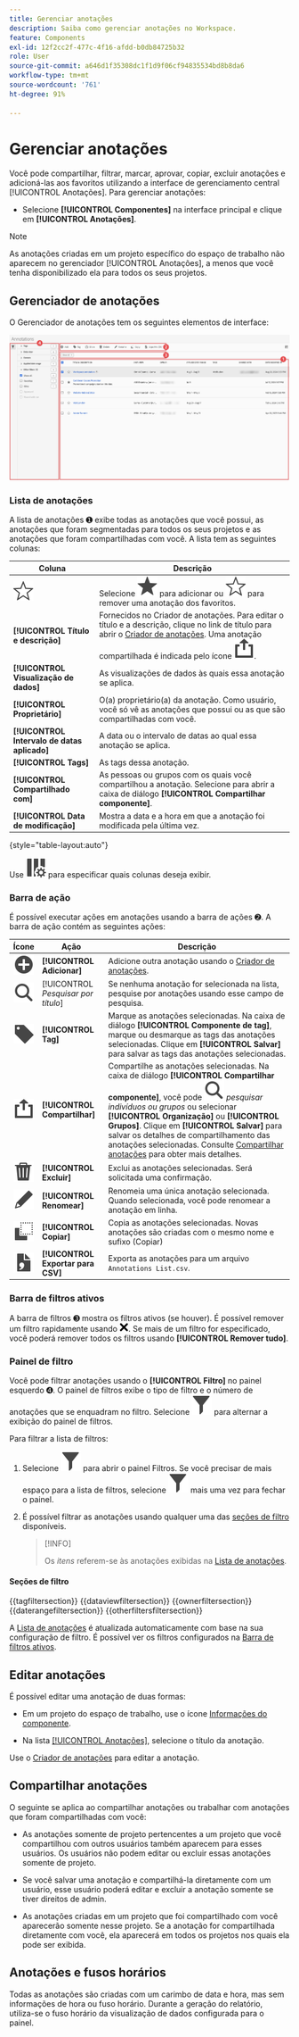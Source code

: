 ```yaml
---
title: Gerenciar anotações
description: Saiba como gerenciar anotações no Workspace.
feature: Components
exl-id: 12f2cc2f-477c-4f16-afdd-b0db84725b32
role: User
source-git-commit: a646d1f35308dc1f1d9f06cf94835534bd8b8da6
workflow-type: tm+mt
source-wordcount: '761'
ht-degree: 91%

---
```


# Gerenciar anotações

Você pode compartilhar, filtrar, marcar, aprovar, copiar, excluir anotações e adicioná-las aos favoritos utilizando a interface de gerenciamento central [!UICONTROL Anotações]. Para gerenciar anotações:

* Selecione **[!UICONTROL Componentes]** na interface principal e clique em **[!UICONTROL Anotações]**.


>[!NOTE]
>
>As anotações criadas em um projeto específico do espaço de trabalho não aparecem no gerenciador [!UICONTROL Anotações], a menos que você tenha disponibilizado ela para todos os seus projetos.
>

## Gerenciador de anotações

O Gerenciador de anotações tem os seguintes elementos de interface:

![Interface de anotações](assets/annotations-manager.png)

### Lista de anotações

A lista de anotações ➊ exibe todas as anotações que você possui, as anotações que foram segmentadas para todos os seus projetos e as anotações que foram compartilhadas com você. A lista tem as seguintes colunas:

| Coluna | Descrição |
| --- | --- | 
| ![StarOutline](/help/assets/icons/StarOutline.svg) | Selecione ![Estrela](/help/assets/icons/Star.svg) para adicionar ou ![StarOutline](/help/assets/icons/StarOutline.svg) para remover uma anotação dos favoritos. |
| **[!UICONTROL Título e descrição]** | Fornecidos no Criador de anotações. Para editar o título e a descrição, clique no link de título para abrir o [Criador de anotações](/help/components/annotations/create-annotations.md#annotation-builder). Uma anotação compartilhada é indicada pelo ícone ![Compartilhamento](/help/assets/icons/ShareAlt.svg). |
| **[!UICONTROL Visualização de dados]** | As visualizações de dados às quais essa anotação se aplica. |
| **[!UICONTROL Proprietário]** | O(a) proprietário(a) da anotação. Como usuário, você só vê as anotações que possui ou as que são compartilhadas com você. |
| **[!UICONTROL Intervalo de datas aplicado]** | A data ou o intervalo de datas ao qual essa anotação se aplica. |
| **[!UICONTROL Tags]** | As tags dessa anotação. |
| **[!UICONTROL Compartilhado com]** | As pessoas ou grupos com os quais você compartilhou a anotação. Selecione para abrir a caixa de diálogo **[!UICONTROL Compartilhar componente]**. |
| **[!UICONTROL Data de modificação]** | Mostra a data e a hora em que a anotação foi modificada pela última vez. |

{style="table-layout:auto"}

Use ![ColumnSetting](/help/assets/icons/ColumnSetting.svg) para especificar quais colunas deseja exibir.

### Barra de ação

É possível executar ações em anotações usando a barra de ações ➋. A barra de ação contém as seguintes ações:

| Ícone | Ação | Descrição |
|:--:|---|---|
| ![AddCircle](/help/assets/icons/AddCircle.svg) | **[!UICONTROL Adicionar]** | Adicione outra anotação usando o [Criador de anotações](create-annotations.md#annotation-builder). |
| ![Pesquisar](/help/assets/icons/Search.svg) | [!UICONTROL *Pesquisar por título*] | Se nenhuma anotação for selecionada na lista, pesquise por anotações usando esse campo de pesquisa. |
| ![Rótulo](/help/assets/icons/Label.svg) | **[!UICONTROL Tag]** | Marque as anotações selecionadas. Na caixa de diálogo **[!UICONTROL Componente de tag]**, marque ou desmarque as tags das anotações selecionadas. Clique em **[!UICONTROL Salvar]** para salvar as tags das anotações selecionadas. |
| ![Compartilhar](/help/assets/icons/ShareAlt.svg) | **[!UICONTROL Compartilhar]** | Compartilhe as anotações selecionadas. Na caixa de diálogo **[!UICONTROL Compartilhar componente]**, você pode ![Pesquisar](/help/assets/icons/Search.svg) *pesquisar indivíduos ou grupos* ou selecionar **[!UICONTROL Organização]** ou **[!UICONTROL Grupos]**. Clique em **[!UICONTROL Salvar]** para salvar os detalhes de compartilhamento das anotações selecionadas. Consulte [Compartilhar anotações](#share-annotations) para obter mais detalhes. |
| ![Excluir](/help/assets/icons/Delete.svg) | **[!UICONTROL Excluir]** | Exclui as anotações selecionadas. Será solicitada uma confirmação. |
| ![Editar](/help/assets/icons/Edit.svg) | **[!UICONTROL Renomear]** | Renomeia uma única anotação selecionada. Quando selecionada, você pode renomear a anotação em linha. |
| ![Copiar](/help/assets/icons/Copy.svg) | **[!UICONTROL Copiar]** | Copia as anotações selecionadas. Novas anotações são criadas com o mesmo nome e sufixo (Copiar) |
| ![FileCSV](/help/assets/icons/FileCSV.svg) | **[!UICONTROL Exportar para CSV]** | Exporta as anotações para um arquivo `Annotations List.csv`. |

### Barra de filtros ativos

A barra de filtros ➌ mostra os filtros ativos (se houver). É possível remover um filtro rapidamente usando ![CrossSize75](/help/assets/icons/CrossSize75.svg). Se mais de um filtro for especificado, você poderá remover todos os filtros usando **[!UICONTROL Remover tudo]**.

### Painel de filtro

Você pode filtrar anotações usando o **[!UICONTROL Filtro]** no painel esquerdo ➍. O painel de filtros exibe o tipo de filtro e o número de anotações que se enquadram no filtro. Selecione ![Filtro](/help/assets/icons/Filter.svg) para alternar a exibição do painel de filtros.

Para filtrar a lista de filtros:

1. Selecione ![Filtro](/help/assets/icons/Filter.svg) para abrir o painel Filtros. Se você precisar de mais espaço para a lista de filtros, selecione ![Filtro](/help/assets/icons/Filter.svg) mais uma vez para fechar o painel.
1. É possível filtrar as anotações usando qualquer uma das [seções de filtro](#filter-sections) disponíveis.

   >[!INFO]
   >
   >Os *itens* referem-se às anotações exibidas na [Lista de anotações](manage-annotations.md#annotations-list).
   > 

#### Seções de filtro

{{tagfiltersection}}
{{dataviewfiltersection}}
{{ownerfiltersection}}
{{daterangefiltersection}}
{{otherfiltersfiltersection}}


A [Lista de anotações](manage-annotations.md#annotations-list) é atualizada automaticamente com base na sua configuração de filtro. É possível ver os filtros configurados na [Barra de filtros ativos](manage-annotations.md#active-filter-bar).


## Editar anotações

É possível editar uma anotação de duas formas:

* Em um projeto do espaço de trabalho, use o ícone [Informações do componente](/help/components/use-components-in-workspace.md#component-info).

* Na lista [[!UICONTROL Anotações]](#annotations-list), selecione o título da anotação.

Use o [Criador de anotações](/help/components/annotations/create-annotations.md#annotation-builder) para editar a anotação.

## Compartilhar anotações

O seguinte se aplica ao compartilhar anotações ou trabalhar com anotações que foram compartilhadas com você:

* As anotações somente de projeto pertencentes a um projeto que você compartilhou com outros usuários também aparecem para esses usuários. Os usuários não podem editar ou excluir essas anotações somente de projeto.
* Se você salvar uma anotação e compartilhá-la diretamente com um usuário, esse usuário poderá editar e excluir a anotação somente se tiver direitos de admin.

* As anotações criadas em um projeto que foi compartilhado com você aparecerão somente nesse projeto. Se a anotação for compartilhada diretamente com você, ela aparecerá em todos os projetos nos quais ela pode ser exibida.

## Anotações e fusos horários

Todas as anotações são criadas com um carimbo de data e hora, mas sem informações de hora ou fuso horário. Durante a geração do relatório, utiliza-se o fuso horário da visualização de dados configurada para o painel.
